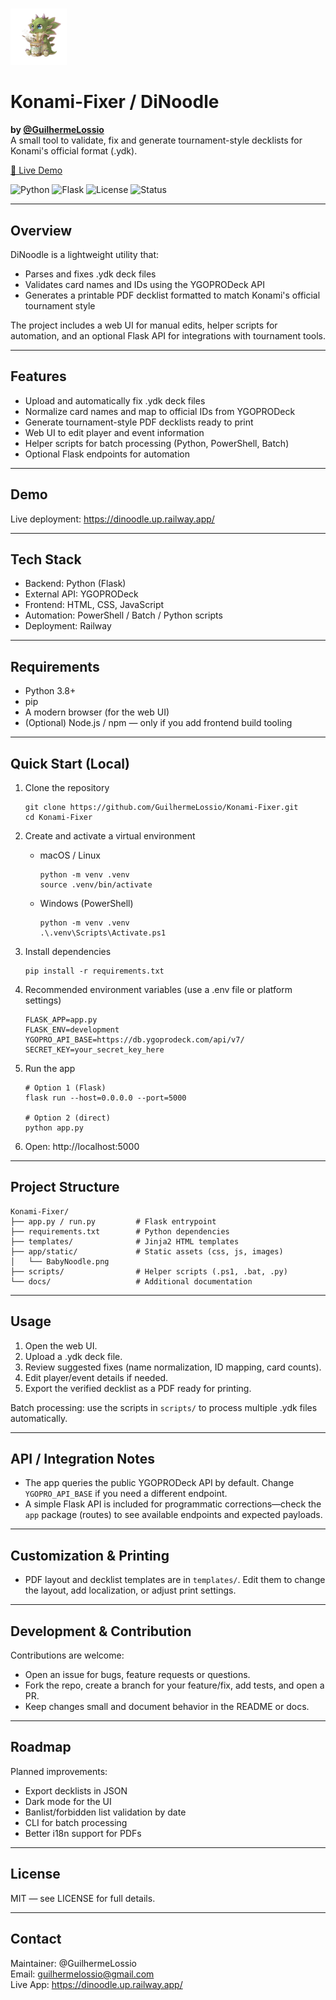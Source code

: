 # <div align="center" style="margin-bottom: 20px;">
  <a href="https://github.com/GuilhermeLossio/Konami-Fixer/blob/main/app/static/BabyNoodle.png" target="_blank" rel="noopener">
    <img src="./app/static/BabyNoodle.png" alt="BabyNoodle logo" width="90">
  </a>

  <h1>Konami-Fixer / DiNoodle</h1>

  <p>
    <strong>by <a href="https://github.com/GuilhermeLossio">@GuilhermeLossio</a></strong><br>
    A small tool to validate, fix and generate tournament-style decklists for Konami's official format (.ydk).
  </p>

  <p>
    <a href="https://dinoodle.up.railway.app/">🚀 Live Demo</a>
  </p>

  <p>
    <img src="https://img.shields.io/badge/Python-3.8%2B-blue" alt="Python">
    <img src="https://img.shields.io/badge/Flask-2.x-green" alt="Flask">
    <img src="https://img.shields.io/badge/License-MIT-blue" alt="License">
    <img src="https://img.shields.io/badge/Status-Active-success" alt="Status">
  </p>
</div>

---

## Overview

DiNoodle is a lightweight utility that:
- Parses and fixes .ydk deck files
- Validates card names and IDs using the YGOPRODeck API
- Generates a printable PDF decklist formatted to match Konami's official tournament style

The project includes a web UI for manual edits, helper scripts for automation, and an optional Flask API for integrations with tournament tools.

---

## Features

- Upload and automatically fix .ydk deck files
- Normalize card names and map to official IDs from YGOPRODeck
- Generate tournament-style PDF decklists ready to print
- Web UI to edit player and event information
- Helper scripts for batch processing (Python, PowerShell, Batch)
- Optional Flask endpoints for automation

---

## Demo

Live deployment: https://dinoodle.up.railway.app/

---

## Tech Stack

- Backend: Python (Flask)
- External API: YGOPRODeck
- Frontend: HTML, CSS, JavaScript
- Automation: PowerShell / Batch / Python scripts
- Deployment: Railway

---

## Requirements

- Python 3.8+
- pip
- A modern browser (for the web UI)
- (Optional) Node.js / npm — only if you add frontend build tooling

---

## Quick Start (Local)

1. Clone the repository
   ```
   git clone https://github.com/GuilhermeLossio/Konami-Fixer.git
   cd Konami-Fixer
   ```

2. Create and activate a virtual environment
   - macOS / Linux
     ```
     python -m venv .venv
     source .venv/bin/activate
     ```
   - Windows (PowerShell)
     ```
     python -m venv .venv
     .\.venv\Scripts\Activate.ps1
     ```

3. Install dependencies
   ```
   pip install -r requirements.txt
   ```

4. Recommended environment variables (use a .env file or platform settings)
   ```
   FLASK_APP=app.py
   FLASK_ENV=development
   YGOPRO_API_BASE=https://db.ygoprodeck.com/api/v7/
   SECRET_KEY=your_secret_key_here
   ```

5. Run the app
   ```
   # Option 1 (Flask)
   flask run --host=0.0.0.0 --port=5000

   # Option 2 (direct)
   python app.py
   ```

6. Open: http://localhost:5000

---

## Project Structure

```
Konami-Fixer/
├── app.py / run.py         # Flask entrypoint
├── requirements.txt        # Python dependencies
├── templates/              # Jinja2 HTML templates
├── app/static/             # Static assets (css, js, images)
│   └── BabyNoodle.png
├── scripts/                # Helper scripts (.ps1, .bat, .py)
└── docs/                   # Additional documentation
```

---

## Usage

1. Open the web UI.
2. Upload a .ydk deck file.
3. Review suggested fixes (name normalization, ID mapping, card counts).
4. Edit player/event details if needed.
5. Export the verified decklist as a PDF ready for printing.

Batch processing: use the scripts in `scripts/` to process multiple .ydk files automatically.

---

## API / Integration Notes

- The app queries the public YGOPRODeck API by default. Change `YGOPRO_API_BASE` if you need a different endpoint.
- A simple Flask API is included for programmatic corrections—check the `app` package (routes) to see available endpoints and expected payloads.

---

## Customization & Printing

- PDF layout and decklist templates are in `templates/`. Edit them to change the layout, add localization, or adjust print settings.

---

## Development & Contribution

Contributions are welcome:
- Open an issue for bugs, feature requests or questions.
- Fork the repo, create a branch for your feature/fix, add tests, and open a PR.
- Keep changes small and document behavior in the README or docs.

---

## Roadmap

Planned improvements:
- Export decklists in JSON
- Dark mode for the UI
- Banlist/forbidden list validation by date
- CLI for batch processing
- Better i18n support for PDFs

---

## License

MIT — see LICENSE for full details.

---

## Contact

Maintainer: @GuilhermeLossio  
Email: guilhermelossio@gmail.com  
Live App: https://dinoodle.up.railway.app/
